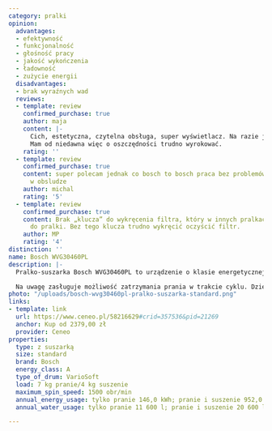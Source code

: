 ```yaml
---
category: pralki
opinion:
  advantages:
  - efektywność
  - funkcjonalność
  - głośność pracy
  - jakość wykończenia
  - ładowność
  - zużycie energii
  disadvantages:
  - brak wyraźnych wad
  reviews:
  - template: review
    confirmed_purchase: true
    author: maja
    content: |-
      Cich, estetyczna, czytelna obsługa, super wyświetlacz. Na razie jestem zadowolona.
      Mam od niedawna więc o oszczędności trudno wyrokować.
    rating: ''
  - template: review
    confirmed_purchase: true
    content: super polecam jednak co bosch to bosch praca bez problemów cicha i prosta
      w obsludze
    author: michal
    rating: '5'
  - template: review
    confirmed_purchase: true
    content: Brak „klucza” do wykręcenia filtra, który w innych pralkach był dołączany
      do pralki. Bez tego klucza trudno wykręcić oczyścić filtr.
    author: MP
    rating: '4'
distinction: ''
name: Bosch WVG30460PL
description: |-
  Pralko-suszarka Bosch WVG30460PL to urządzenie o klasie energetycznej A. Urządzenie jest wyjątkowo ciche dzięki specjalnie zaprojektowanym ściankom oraz systemowi antywibracyjnemu. Model wyposażono w wiele programów prania i suszenia, również do tkanin delikatnych. Struktura bębna przypominającego kroplę wody pozwala dostosować obroty do rodzaju pranych tkanin.

  Na uwagę zasługuje możliwość zatrzymania prania w trakcie cyklu. Dzięki temu można dołożyć dodatkowe ubrania do bębna i kontynuować pranie. Pralko-suszarka Bosch WVG30460PL jest objęta 10 letnią gwarancją. Aby ją aktywować, wystarczy zarejestrować produkt przez Internet. Model pralki posiada opcję wstępnego podgrzania prania za pomocą strumienia powietrza. Dzięki temu ubrania są zdecydowanie czystsze. Urządzenie jest niezwykle oszczędne - pralka dobiera odpowiednią ilość wody w zależności od wagi prania w bębnie. Niewątpliwą zaletą jest funkcja opóźnionego startu - cykl można przesunąć nawet o 24 godziny.
photo: "/uploads/bosch-wvg30460pl-pralko-suszarka-standard.png"
links:
- template: link
  url: https://www.ceneo.pl/58216629#crid=357536&pid=21269
  anchor: Kup od 2379,00 zł
  provider: Ceneo
properties:
  type: z suszarką
  size: standard
  brand: Bosch
  energy_class: A
  type_of_drum: VarioSoft
  load: 7 kg pranie/4 kg suszenie
  maximum_spin_speed: 1500 obr/min
  annual_energy_usage: tylko pranie 146,0 kWh; pranie i suszenie 952,0 kWh
  annual_water_usage: tylko pranie 11 600 l; pranie i suszenie 20 600 l

---
```

